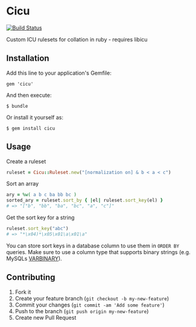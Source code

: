 # Cicu

[![Build Status](https://travis-ci.org/groe/cicu.png?branch=master)](http://travis-ci.org/groe/cicu)

Custom ICU rulesets for collation in ruby - requires libicu

## Installation

Add this line to your application's Gemfile:

    gem 'cicu'

And then execute:

    $ bundle

Or install it yourself as:

    $ gem install cicu

## Usage

Create a ruleset

```ruby
ruleset = Cicu::Ruleset.new("[normalization on] & b < a < c")
```

Sort an array

```ruby
ary = %w( a b c ba bb bc )
sorted_ary = ruleset.sort_by { |el| ruleset.sort_key(el) }
# => "["b", "bb", "ba", "bc", "a", "c"]"
```

Get the sort key for a string

```ruby
ruleset.sort_key("abc")
# => "*\x04)*\x05\x01\a\x01\a"
```

You can store sort keys in a database column to use them in `ORDER BY` queries. Make sure to use a column type that supports binary strings (e.g. MySQLs [VARBINARY](http://dev.mysql.com/doc/refman/5.7/en/binary-varbinary.html)).

## Contributing

1. Fork it
2. Create your feature branch (`git checkout -b my-new-feature`)
3. Commit your changes (`git commit -am 'Add some feature'`)
4. Push to the branch (`git push origin my-new-feature`)
5. Create new Pull Request
